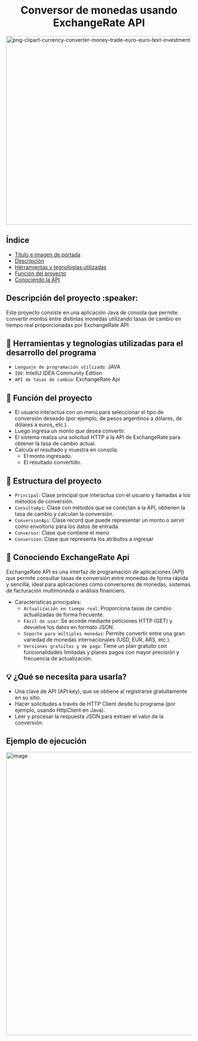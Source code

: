 <h1 align="center"> Conversor de monedas usando ExchangeRate API</h1>
<img width="900" height="512" alt="png-clipart-currency-converter-money-trade-euro-euro-text-investment" src="https://github.com/user-attachments/assets/1147f05c-3917-4ef9-970d-e235797cd9ac" />


## Índice
* [Título e imagen de portada](#Título-e-imagen-de-portada)
* [Descripción](#descripción)
* [Herramientas y tegnologías utilizadas](#herramientas-y-tegnologías-utilizadas)
* [Función del proyecto](#función-del-proyecto)
* [Conociendo la API](#conociendo-la-api)

<h2>Descripción del proyecto :speaker:</h2>
Este proyecto consiste en una aplicación Java de consola que permite convertir montos entre distintas monedas utilizando tasas de cambio en tiempo real proporcionadas por ExchangeRate API.

## :wrench: Herramientas y tegnologías utilizadas para el desarrollo del programa
-  `Lenguaje de programación utilizado`: JAVA
-  `IDE`: IntelliJ IDEA Community Edition
-  `API de tasas de cambio`: ExchangeRate Api

## :hammer: Función del proyecto
- El usuario interactúa con un menú para seleccionar el tipo de conversión deseado (por ejemplo, de pesos argentinos a dólares, de dólares a euros, etc.).
- Luego ingresa un monto que desea convertir.
- El sistema realiza una solicitud HTTP a la API de ExchangeRate para obtener la tasa de cambio actual.
- Calcula el resultado y muestra en consola:
   - El monto ingresado.
   - El resultado convertido.
 
 ## :bridge_at_night: Estructura del proyecto
-  `Principal`: Clase principal que interactua con el usuario y llamadas a los métodos de conversión.
-  `ConsultaApi`: Clase con métodos que se conectan a la API, obtienen la tasa de cambio y calculan la conversión.
-  `ConversionApi`: Clase record que puede representar un monto o servir como envoltorio para los datos de entrada.
- `Conversor`: Clase que contiene el menú
- `Conversion`: Clase que representa los atributos a ingresar

  
## :pushpin: Conociendo ExchangeRate Api
ExchangeRate API es una interfaz de programación de aplicaciones (API) que permite consultar tasas de conversión entre monedas de forma rápida y sencilla, ideal para aplicaciones como conversores de monedas, sistemas de facturación multimoneda o análisis financiero.
- Características principales:
  - `Actualización en tiempo real`: Proporciona tasas de cambio actualizadas de forma frecuente.
  - `Fácil de usar`: Se accede mediante peticiones HTTP (GET) y devuelve los datos en formato JSON.
  - `Soporte para múltiples monedas`: Permite convertir entre una gran variedad de monedas internacionales (USD, EUR, ARS, etc.).
  - `Versiones gratuitas y de pago`: Tiene un plan gratuito con funcionalidades limitadas y planes pagos con mayor precisión y frecuencia de actualización.



 ## :bulb: ¿Qué se necesita para usarla?
- Una clave de API (API key), que se obtiene al registrarse gratuitamente en su sitio.
- Hacer solicitudes a través de HTTP Client desde tu programa (por ejemplo, usando HttpClient en Java).
- Leer y procesar la respuesta JSON para extraer el valor de la conversión.

## Ejemplo de ejecución

<img width="1366" height="768" alt="image" src="https://github.com/user-attachments/assets/4d1c83e0-5597-4dff-9cf8-94c52dcad5ee" />
